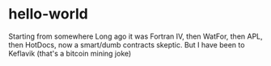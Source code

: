 # hello-world
Starting from somewhere
Long ago it was Fortran IV, then WatFor, then APL, then HotDocs, now a smart/dumb contracts skeptic. But I have been to Keflavik (that's a bitcoin mining joke)

